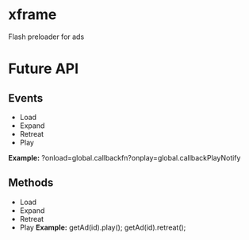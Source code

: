 xframe
======
Flash preloader for ads

# Future API

## Events
* Load
* Expand
* Retreat
* Play

**Example:**
?onload=global.callbackfn?onplay=global.callbackPlayNotify


## Methods
* Load
* Expand
* Retreat
* Play
**Example:**
getAd(id).play();
getAd(id).retreat();